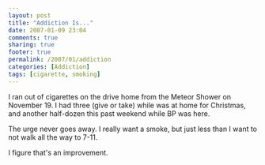 ```yaml
---
layout: post
title: "Addiction Is..."
date: 2007-01-09 23:04
comments: true
sharing: true
footer: true
permalink: /2007/01/addiction
categories: [Addiction]
tags: [cigarette, smoking]
---
```

I ran out of cigarettes on the drive home from the Meteor Shower on November 19.  I had three (give or take) while was at home for Christmas, and another half-dozen this past weekend while BP was here.

The urge never goes away.  I really want a smoke, but just less than I want to not walk all the way to 7-11.

I figure that's an improvement.
